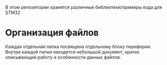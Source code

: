 В этом репозитории хранятся различные библиотеки/примеры кода для STM32 
# Организация файлов
Каждая отдельная папка посвящена отдельному блоку периферии. Внутри каждой папки находится небольшой документ, кратко описывающий работу и особенности данных файлов.
